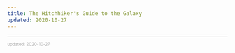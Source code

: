 ```yaml
---
title: The Hitchhiker's Guide to the Galaxy
updated: 2020-10-27
---
```


---

<sup><sub><font color="#a6a6a6">updated: 2020-10-27</font></sub></sup>
